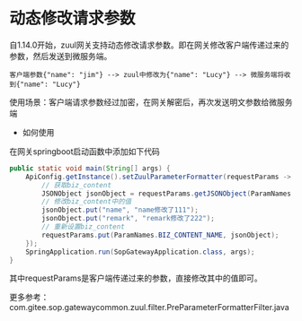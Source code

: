 # 动态修改请求参数

自1.14.0开始，zuul网关支持动态修改请求参数。即在网关修改客户端传递过来的参数，然后发送到微服务端。

```
客户端参数{"name": "jim"} --> zuul中修改为{"name": "Lucy"} --> 微服务端将收到{"name": "Lucy"}
```

使用场景：客户端请求参数经过加密，在网关解密后，再次发送明文参数给微服务端

- 如何使用

在网关springboot启动函数中添加如下代码

```java
public static void main(String[] args) {
    ApiConfig.getInstance().setZuulParameterFormatter(requestParams -> {
        // 获取biz_content
        JSONObject jsonObject = requestParams.getJSONObject(ParamNames.BIZ_CONTENT_NAME);
        // 修改biz_content中的值
        jsonObject.put("name", "name修改了111");
        jsonObject.put("remark", "remark修改了222");
        // 重新设置biz_content
        requestParams.put(ParamNames.BIZ_CONTENT_NAME, jsonObject);
    });
    SpringApplication.run(SopGatewayApplication.class, args);
}

```

其中requestParams是客户端传递过来的参数，直接修改其中的值即可。

更多参考：com.gitee.sop.gatewaycommon.zuul.filter.PreParameterFormatterFilter.java

